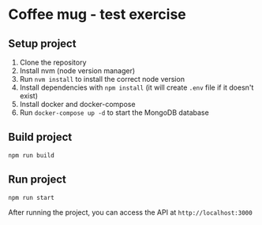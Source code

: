 # Coffee mug - test exercise

## Setup project

1. Clone the repository
2. Install nvm (node version manager) 
3. Run `nvm install` to install the correct node version
4. Install dependencies with `npm install` (it will create `.env` file if it doesn't exist)
5. Install docker and docker-compose
6. Run `docker-compose up -d` to start the MongoDB database

## Build project

```shell
npm run build
```

## Run project

```shell
npm run start
```

After running the project, you can access the API at `http://localhost:3000`

